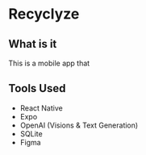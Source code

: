 # Recyclyze

## What is it
This is a mobile app that

## Tools Used
- React Native
- Expo
- OpenAI (Visions & Text Generation)
- SQLite
- Figma
